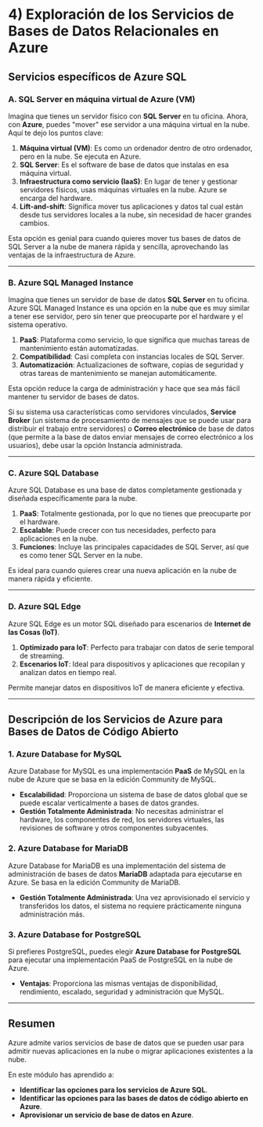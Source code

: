 # 4) Exploración de los Servicios de Bases de Datos Relacionales en Azure

## Servicios específicos de Azure SQL

### A. SQL Server en máquina virtual de Azure (VM)
Imagina que tienes un servidor físico con **SQL Server** en tu oficina. Ahora, con **Azure**, puedes "mover" ese servidor a una máquina virtual en la nube. Aquí te dejo los puntos clave:
1. **Máquina virtual (VM)**: Es como un ordenador dentro de otro ordenador, pero en la nube. Se ejecuta en Azure.
2. **SQL Server**: Es el software de base de datos que instalas en esa máquina virtual.
3. **Infraestructura como servicio (IaaS)**: En lugar de tener y gestionar servidores físicos, usas máquinas virtuales en la nube. Azure se encarga del hardware.
4. **Lift-and-shift**: Significa mover tus aplicaciones y datos tal cual están desde tus servidores locales a la nube, sin necesidad de hacer grandes cambios.

Esta opción es genial para cuando quieres mover tus bases de datos de SQL Server a la nube de manera rápida y sencilla, aprovechando las ventajas de la infraestructura de Azure.

---

### B. Azure SQL Managed Instance
Imagina que tienes un servidor de base de datos **SQL Server** en tu oficina. Azure SQL Managed Instance es una opción en la nube que es muy similar a tener ese servidor, pero sin tener que preocuparte por el hardware y el sistema operativo.
1. **PaaS**: Plataforma como servicio, lo que significa que muchas tareas de mantenimiento están automatizadas.
2. **Compatibilidad**: Casi completa con instancias locales de SQL Server.
3. **Automatización**: Actualizaciones de software, copias de seguridad y otras tareas de mantenimiento se manejan automáticamente.

Esta opción reduce la carga de administración y hace que sea más fácil mantener tu servidor de bases de datos.

Si su sistema usa características como servidores vinculados, **Service Broker** (un sistema de procesamiento de mensajes que se puede usar para distribuir el trabajo entre servidores) o **Correo electrónico** de base de datos (que permite a la base de datos enviar mensajes de correo electrónico a los usuarios), debe usar la opción Instancia administrada.

---

### C. Azure SQL Database
Azure SQL Database es una base de datos completamente gestionada y diseñada específicamente para la nube.
1. **PaaS**: Totalmente gestionada, por lo que no tienes que preocuparte por el hardware.
2. **Escalable**: Puede crecer con tus necesidades, perfecto para aplicaciones en la nube.
3. **Funciones**: Incluye las principales capacidades de SQL Server, así que es como tener SQL Server en la nube.

Es ideal para cuando quieres crear una nueva aplicación en la nube de manera rápida y eficiente.

---

### D. Azure SQL Edge
Azure SQL Edge es un motor SQL diseñado para escenarios de **Internet de las Cosas (IoT)**.
1. **Optimizado para IoT**: Perfecto para trabajar con datos de serie temporal de streaming.
2. **Escenarios IoT**: Ideal para dispositivos y aplicaciones que recopilan y analizan datos en tiempo real.

Permite manejar datos en dispositivos IoT de manera eficiente y efectiva.

---

## Descripción de los Servicios de Azure para Bases de Datos de Código Abierto

### 1. Azure Database for MySQL
Azure Database for MySQL es una implementación **PaaS** de MySQL en la nube de Azure que se basa en la edición Community de MySQL.
- **Escalabilidad**: Proporciona un sistema de base de datos global que se puede escalar verticalmente a bases de datos grandes.
- **Gestión Totalmente Administrada**: No necesitas administrar el hardware, los componentes de red, los servidores virtuales, las revisiones de software y otros componentes subyacentes.

### 2. Azure Database for MariaDB
Azure Database for MariaDB es una implementación del sistema de administración de bases de datos **MariaDB** adaptada para ejecutarse en Azure. Se basa en la edición Community de MariaDB.
- **Gestión Totalmente Administrada**: Una vez aprovisionado el servicio y transferidos los datos, el sistema no requiere prácticamente ninguna administración más.

### 3. Azure Database for PostgreSQL
Si prefieres PostgreSQL, puedes elegir **Azure Database for PostgreSQL** para ejecutar una implementación PaaS de PostgreSQL en la nube de Azure.
- **Ventajas**: Proporciona las mismas ventajas de disponibilidad, rendimiento, escalado, seguridad y administración que MySQL.

---

## Resumen
Azure admite varios servicios de base de datos que se pueden usar para admitir nuevas aplicaciones en la nube o migrar aplicaciones existentes a la nube.

En este módulo has aprendido a:
- **Identificar las opciones para los servicios de Azure SQL**.
- **Identificar las opciones para las bases de datos de código abierto en Azure**.
- **Aprovisionar un servicio de base de datos en Azure**.
